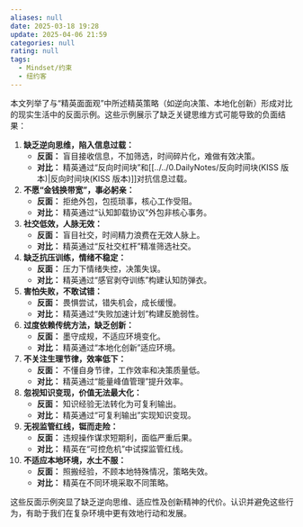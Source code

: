 ```yaml
---
aliases: null
date: 2025-03-18 19:28
update: 2025-04-06 21:59
categories: null
rating: null
tags:
  - Mindset/约束
  - 纽约客
---
```


本文列举了与“精英面面观”中所述精英策略（如逆向决策、本地化创新）形成对比的现实生活中的反面示例。这些示例展示了缺乏关键思维方式可能导致的负面结果：

1.  **缺乏逆向思维，陷入信息过载：**
    *   **反面：** 盲目接收信息，不加筛选，时间碎片化，难做有效决策。
    *   **对比：** 精英通过“反向时间块”和[[../../0.DailyNotes/反向时间块(KISS 版本)|反向时间块(KISS 版本)]]对抗信息过载。
2.  **不愿“金钱换带宽”，事必躬亲：**
    *   **反面：** 拒绝外包，包揽琐事，核心工作受阻。
    *   **对比：** 精英通过“认知卸载协议”外包非核心事务。
3.  **社交低效，人脉无效：**
    *   **反面：** 盲目社交，时间精力浪费在无效人脉上。
    *   **对比：** 精英通过“反社交杠杆”精准筛选社交。
4.  **缺乏抗压训练，情绪不稳定：**
    *   **反面：** 压力下情绪失控，决策失误。
    *   **对比：** 精英通过“感官剥夺训练”构建认知防弹衣。
5.  **害怕失败，不敢试错：**
    *   **反面：** 畏惧尝试，错失机会，成长缓慢。
    *   **对比：** 精英通过“失败加速计划”构建反脆弱性。
6.  **过度依赖传统方法，缺乏创新：**
    *   **反面：** 墨守成规，不适应环境变化。
    *   **对比：** 精英通过“本地化创新”适应环境。
7.  **不关注生理节律，效率低下：**
    *   **反面：** 不懂自身节律，工作效率和决策质量低。
    *   **对比：** 精英通过“能量峰值管理”提升效率。
8.  **忽视知识变现，价值无法最大化：**
    *   **反面：** 知识经验无法转化为可复利输出。
    *   **对比：** 精英通过“可复利输出”实现知识变现。
9.  **无视监管红线，铤而走险：**
    *   **反面：** 违规操作谋求短期利，面临严重后果。
    *   **对比：** 精英在“可控危机”中试探监管红线。
10. **不适应本地环境，水土不服：**
    *   **反面：** 照搬经验，不顾本地特殊情况，策略失效。
    *   **对比：** 精英在不同环境采取不同策略。

这些反面示例突显了缺乏逆向思维、适应性及创新精神的代价。认识并避免这些行为，有助于我们在复杂环境中更有效地行动和发展。
